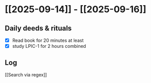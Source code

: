 # [[2025-09-14]] -  [[2025-09-16]]

## Daily deeds & rituals


- [x] Read book for 20 minutes at least
- [x] study LPIC-1 for 2 hours combined

## Log
[[Search via regex]]

